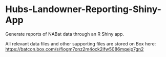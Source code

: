 # Hubs-Landowner-Reporting-Shiny-App
Generate reports of NABat data through an R Shiny app.

All relevant data files and other supporting files are stored on Box here: https://batcon.box.com/s/fiogm7onz2m4ock2ifw5086mqejp7gn2
